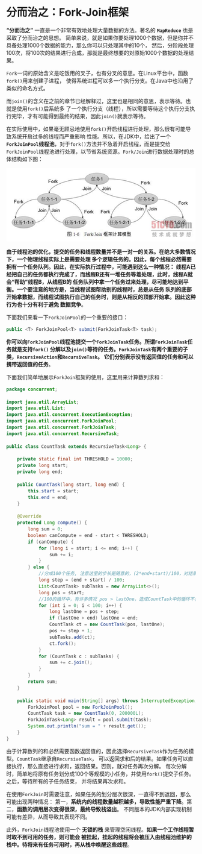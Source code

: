 分而治之：Fork-Join框架
=====================================================================
**“分而治之”** 一直是一个非常有效地处理大量数据的方法。著名的 **`MapReduce`** 也是采取了分而治之的思想。
简单来说，就是如果你要处理1000个数据，但是你并不具备处理1000个数据的能力，那么你可以只处理其中的10个，
然后，分阶段处理100次，将100次的结果进行合成，那就是最终想要的对原始1000个数据的处理结果。

`Fork`一词的原始含义是吃饭用的叉子，也有分叉的意思。在Linux平台中，函数`fork()`用来创建子进程，
使得系统进程可以多一个执行分支。在Java中也沿用了类似的命名方式。

而`join()`的含义在之前的章节已经解释过，这里也是相同的意思，表示等待。也就是使用`fork()`后系统多
了一个执行分支（线程），所以需要等待这个执行分支执行完毕，才有可能得到最终的结果，因此`join()`就表示等待。

在实际使用中，如果毫无顾忌地使用`fork()`开启线程进行处理，那么很有可能导致系统开启过多的线程而严重影响
性能。所以，在JDK中，给出了一个 **`ForkJoinPool`线程池**，对于`fork()`方法并不急着开启线程，而是提交给
`ForkJoinPool`线程池进行处理，以节省系统资源。`Fork/Join`进行数据处理时的总体结构如下图：

![fork/join](imgs/fork-join.jpg)

**由于线程池的优化，提交的任务和线程数量并不是一对一的关系。在绝大多数情况下，一个物理线程实际上是需要处理
多个逻辑任务的。因此，每个线程必然需要拥有一个任务队列。因此，在实际执行过程中，可能遇到这么一种情况：
线程A已经把自己的任务都执行完成了，而线程B还有一堆任务等着处理，此时，线程A就会“帮助”线程B，从线程B的
任务队列中拿一个任务过来处理，尽可能地达到平衡。一个要注意的地方是，当线程试图帮助别的线程时，总是从任务
队列的底部开始拿数据，而线程试图执行自己的任务时，则是从相反的顶部开始拿。因此这种行为也十分有利于避免
数据竞争**。

下面我们来看一下`ForkJoinPool`的一个重要的接口：
```java
public <T> ForkJoinPool<T> submit(ForkJoinTask<T> task);
```
**你可以向`ForkJoinPool`线程池提交一个`ForkJoinTask`任务。所谓`ForkJoinTask`任务就是支持`fork()`
分解以及`join()`等待的任务。`ForkJoinTask`有两个重要的子类，`RecursiveAction`和`RecursiveTask`。
它们分别表示没有返回值的任务和可以携带返回值的任务**。

下面我们简单地展示`ForkJoin`框架的使用，这里用来计算数列求和：
```java
package concurrent;

import java.util.ArrayList;
import java.util.List;
import java.util.concurrent.ExecutionException;
import java.util.concurrent.ForkJoinPool;
import java.util.concurrent.ForkJoinTask;
import java.util.concurrent.RecursiveTask;

public class CountTask extends RecursiveTask<Long> {

    private static final int THRESHOLD = 10000;
    private long start;
    private long end;

    public CountTask(long start, long end) {
        this.start = start;
        this.end = end;
    }

    @Override
    protected Long compute() {
        long sum = 0;
        boolean canCompute = end - start < THRESHOLD;
        if (canCompute) {
            for (long i = start; i <= end; i++) {
                sum += i;
            }
        } else {
            //分成100个任务, 注意这里的步长是随意的，(2*end+start)/100，对结果也没有变化
            long step = (end + start) / 100;
            List<CountTask> subTasks = new ArrayList<>();
            long pos = start;
            //100的循环中，有许多情况 pos > lastOne，造成CountTask中的循环不会执行
            for (int i = 0; i < 100; i++) {
                long lastOne = pos + step;
                if (lastOne > end) lastOne = end;
                CountTask ct = new CountTask(pos, lastOne);
                pos += step + 1;
                subTasks.add(ct);
                ct.fork();
            }
            for (CountTask c : subTasks) {
                sum += c.join();
            }
        }
        return sum;
    }

    public static void main(String[] args) throws InterruptedException, ExecutionException {
        ForkJoinPool pool = new ForkJoinPool();
        CountTask task = new CountTask(0, 200000L);
        ForkJoinTask<Long> result = pool.submit(task);
        System.out.println("sum = " + result.get());
    }
}
```
由于计算数列的和必然需要函数返回值的，因此选择`RecursiveTask`作为任务的模型。`CountTask`继承自`RecursiveTask`，
可以返回求和后的结果。如果任务可以直接执行，那么直接进行求和，返回结果。否则，就对任务再次分解。
每次分解时，简单地将原有任务划分成100个等规模的小任务，并使用`fork()`提交子任务。之后，等待所有的子任务结束，
并将结果再次求和。

在使用`ForkJoin`时需要注意，如果任务的划分层次很深，一直得不到返回，那么可能出现两种情况：
第一，**系统内的线程数量越积越多，导致性能严重下降**。第二，**函数的调用层次变得很深，最终导致栈溢出**。
不同版本的JDK内部实现机制可能有差异，从而导致其表现不同。

此外，`ForkJoin`线程池使用一个 **无锁的栈** 来管理空闲线程。**如果一个工作线程暂时取不到可用的任务，则可能会
被挂起，挂起的线程将会被压入由线程池维护的栈中。待将来有任务可用时，再从栈中唤醒这些线程**。
